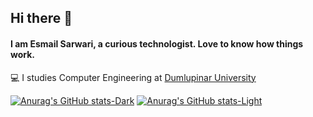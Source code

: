 ## Hi there 👋
#### I am Esmail Sarwari, a curious technologist. Love to know how things work.
💻 I studies Computer Engineering at [Dumlupinar University](https://dpu.edu.tr/)

[![Anurag's GitHub stats-Dark](https://github-readme-stats.vercel.app/api?username=esmailsarwari&show_icons=true&theme=dark#gh-dark-mode-only)](https://github.com/anuraghazra/github-readme-stats#gh-dark-mode-only)
[![Anurag's GitHub stats-Light](https://github-readme-stats.vercel.app/api?username=esmailsarwari&show_icons=true&theme=default#gh-light-mode-only)](https://github.com/anuraghazra/github-readme-stats#gh-light-mode-only)

